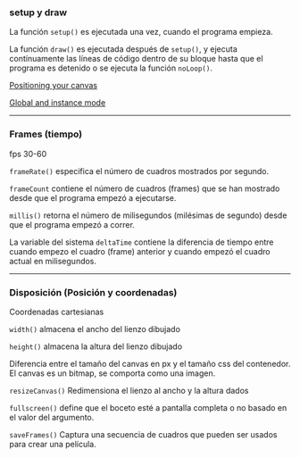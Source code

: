 ### setup y draw

La función `setup()` es ejecutada una vez, cuando el programa empieza. 

La función `draw()` es ejecutada después de `setup()`, y ejecuta contínuamente las líneas de código dentro de su bloque hasta que el programa es detenido o se ejecuta la función `noLoop()`.

[Positioning your canvas](https://github.com/processing/p5.js/wiki/Positioning-your-canvas)

[Global and instance mode](https://github.com/processing/p5.js/wiki/Global-and-instance-mode)

---

### Frames (tiempo)

fps 30-60

`frameRate()` especifica el número de cuadros mostrados por segundo.

`frameCount` contiene el número de cuadros (frames) que se han mostrado desde que el programa empezó a ejecutarse.

`millis()` retorna el número de milisegundos (milésimas de segundo) desde que el programa empezó a correr.

La variable del sistema `deltaTime` contiene la diferencia de tiempo entre cuando empezo el cuadro (frame) anterior y cuando empezó el cuadro actual en milisegundos.

---

### Disposición (Posición y coordenadas)

Coordenadas cartesianas

`width()` almacena el ancho del lienzo dibujado

`height()` almacena la altura del lienzo dibujado

Diferencia entre el tamaño del canvas en px y el tamaño css del contenedor. El canvas es un bitmap, se comporta como una imagen.

`resizeCanvas()` Redimensiona el lienzo al ancho y la altura dados

`fullscreen()` define que el boceto esté a pantalla completa o no basado en el valor del argumento.

`saveFrames()` Captura una secuencia de cuadros que pueden ser usados para crear una película.
